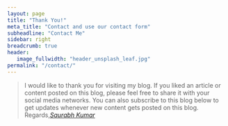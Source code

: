 ```yaml
---
layout: page
title: "Thank You!"
meta_title: "Contact and use our contact form"
subheadline: "Contact Me"
sidebar: right
breadcrumb: true
header:
   image_fullwidth: "header_unsplash_leaf.jpg"
permalink: "/contact/"
---
```



> <span class="teaser">I would like to thank you for visiting my blog. If you liked an article or content posted on this blog,
please feel free to share it with your social media networks. You can also subscribe to this blog 
below to get updates whenever new content gets posted on this blog.  
Regards,</span><cite>[Saurabh Kumar](https://www.thesaurabh.com)</cite>



